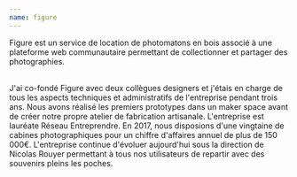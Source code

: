 ```yaml
---
name: figure
---
```

Figure est un service de location de photomatons en bois associé à une plateforme web
communautaire permettant de collectionner et partager des photographies.


<br>
J'ai co-fondé Figure avec deux collègues designers et j'étais en charge de tous les
aspects techniques et administratifs de l'entreprise pendant trois ans. Nous avons réalisé
les premiers prototypes dans un maker space avant de créer notre propre atelier de
fabrication artisanale. L'entreprise est lauréate Réseau Entreprendre.
En 2017, nous disposions d'une vingtaine de cabines photographiques pour un
chiffre d'affaires annuel de plus de 150 000€. L'entreprise continue d'évoluer aujourd'hui sous la direction
de Nicolas Rouyer permettant à tous nos utilisateurs de repartir avec des souvenirs
pleins les poches.
